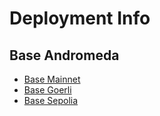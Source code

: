 # Deployment Info

## Base Andromeda
- [Base Mainnet](./deployment-info/8453-andromeda.md)
- [Base Goerli](./deployment-info/84531-andromeda.md)
- [Base Sepolia](./deployment-info/84532-andromeda.md)
